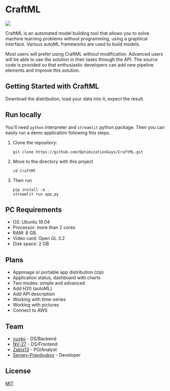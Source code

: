 # CraftML

![](https://github.com/vuvko/CraftML/blob/main/CraftML-logo.png)

CraftML is an automated model building tool that allows you to solve machine learning problems without programming, using a graphical interface. Various autoML frameworks are used to build models.

Most users will prefer using CraftML without modification. Advanced users will be able to use the solution in their tasks through the API. The source code is provided so that enthusiastic developers can add new pipeline elements and improve this solution. 

## Getting Started with CraftML

Download the distribution, load your data into it, expect the result.

## Run locally

You'll need `python` interpreter and `streamlit` python package.
Then you can easily run a demo application following this steps.

1. Clone the repository:
    ```
    git clone https://github.com/OptimizationGuys/CraftML.git
    ```

2. Move to the directory with this project
    ```
    cd CraftMl
    ```
3. Then run
    ```
    pip install -e .
    streamlit run app.py
    ```


## PC Requirements
* OS: Ubuntu 18.04
* Processor: more than 2 cores
* RAM: 8 GB.
* Video card: Open GL 3.2
* Disk space: 2 GB

## Plans
* Appimage or portable app distribution (zip)
* Application status, dashboard with charts
* Two modes: simple and advanced
* Add H20 (autoML)
* Add API description
* Working with time-series
* Working with pictures
* Connect to AWS 


## Team
* [vuvko](https://github.com/vuvko) - DS/Backend
* [NV-27](https://github.com/NV-27) - DS/Frontend 
* [Zabis13](https://github.com/Zabis13) - PO/Analyst 
* [Sergey-Pravdyukov](https://github.com/Sergey-Pravdyukov) - Developer 

## License
[MIT](https://choosealicense.com/licenses/mit/)
